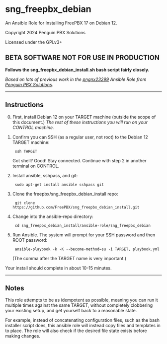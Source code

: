 # sng_freepbx_debian

An Ansible Role for Installing FreePBX 17 on Debian 12.

Copyright 2024 Penguin PBX Solutions <chris at penguin p b x dot com>

Licensed under the GPLv3+

## BETA SOFTWARE NOT FOR USE IN PRODUCTION

**Follows the sng_freepbx_debian_install.sh bash script fairly closely.**

*Based on lots of previous work in the [pngnx23299](https://github.com/chrsmj/pngnx23299)
Ansible Role from [Penguin PBX Solutions](https://PenguinPBX.com).*

---

## Instructions

0. First, install Debian 12 on your TARGET machine (outside the scope of this document.)
   *The rest of these instructions you will run on your CONTROL machine.*

1. Confirm you can SSH (as a regular user, not root) to the Debian 12 TARGET machine:

        ssh TARGET

   Got shell? Good! Stay connected. Continue with step 2 in another terminal on CONTROL.

2. Install ansible, sshpass, and git:

        sudo apt-get install ansible sshpass git

3. Clone the freepbx/sng_freepbx_debian_install repo:

        git clone https://github.com/FreePBX/sng_freepbx_debian_install.git

4. Change into the ansible-repo directory:

        cd sng_freepbx_debian_install/ansible-role/sng_freepbx_debian

5. Run Ansible. The system will prompt for your SSH password and then ROOT password:

        ansible-playbook -k -K --become-method=su -i TARGET, playbook.yml

   (The comma after the TARGET name is very important.)

Your install should complete in about 10-15 minutes.

---

## Notes

This role attempts to be as idempotent as possible,
meaning you can run it multiple times against the same TARGET,
without completely clobbering your existing setup,
and get yourself back to a reasonable state.

For example, instead of concatenating configuration files,
such as the bash installer script does, this ansible role will
instead copy files and templates in to place. The role will also
check if the desired file state exists before making changes.

